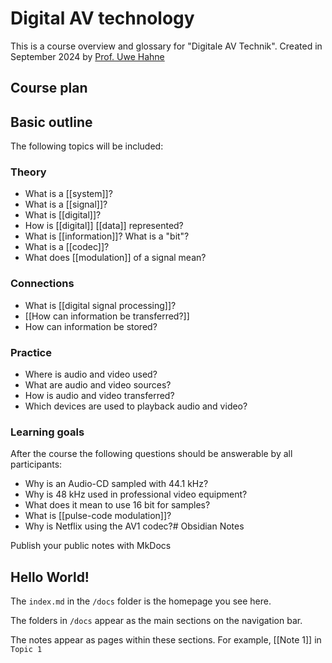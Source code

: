 # Digital AV technology
This is a course overview and glossary for "Digitale AV Technik". Created in September 2024 by [Prof. Uwe Hahne](mailto:uwe.hahne@hs-furtwangen.de)

## Course plan


## Basic outline
The following topics will be included:
### Theory
- What is a [[system]]?
- What is a [[signal]]?
- What is [[digital]]?
- How is [[digital]] [[data]] represented?
- What is [[information]]? What is a "bit"?
- What is a [[codec]]?
- What does [[modulation]] of a signal mean?

### Connections
- What is [[digital signal processing]]?
- [[How can information be transferred?]]
- How can information be stored?

### Practice
- Where is audio and video used?
- What are audio and video sources?
- How is audio and video transferred?
- Which devices are used to playback audio and video?

### Learning goals
After the course the following questions should be answerable by all participants:
- Why is an Audio-CD sampled with 44.1 kHz?
- Why is 48 kHz used in professional video equipment?
- What does it mean to use 16 bit for samples?
- What is [[pulse-code modulation]]?
- Why is Netflix using the AV1 codec?# Obsidian Notes

Publish your public notes with MkDocs

## Hello World!

The `index.md` in the `/docs` folder is the homepage you see here.

The folders in `/docs` appear as the main sections on the navigation bar.

The notes appear as pages within these sections. For example, [[Note 1]] in `Topic 1`